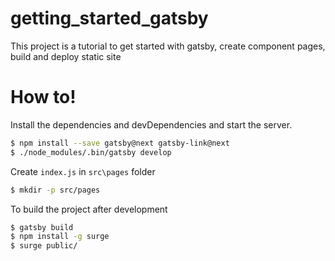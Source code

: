 # getting_started_gatsby

This project is a tutorial to get started with gatsby, create component pages, build and deploy static site

# How to!
Install the dependencies and devDependencies and start the server.
```sh
$ npm install --save gatsby@next gatsby-link@next
$ ./node_modules/.bin/gatsby develop
```
Create `index.js` in `src\pages` folder
```sh
$ mkdir -p src/pages
```
To build the project after development
```sh
$ gatsby build
$ npm install -g surge
$ surge public/
```

